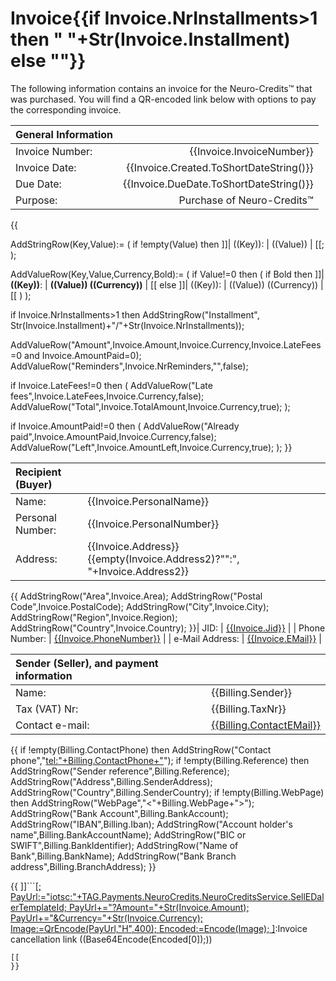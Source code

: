 ﻿Invoice{{if Invoice.NrInstallments>1 then " "+Str(Invoice.Installment) else ""}}
====================================================================================

The following information contains an invoice for the Neuro-Credits™ that was purchased. You will find a QR-encoded link below
with options to pay the corresponding invoice.

| General Information                                      ||
|:----------------|----------------------------------------:|
| Invoice Number: | {{Invoice.InvoiceNumber}}               |
| Invoice Date:   | {{Invoice.Created.ToShortDateString()}} |
| Due Date:       | {{Invoice.DueDate.ToShortDateString()}} |
| Purpose:        | Purchase of Neuro-Credits™              |
{{

AddStringRow(Key,Value):=
(
	if !empty(Value) then ]]| ((Key)): | ((Value)) |
[[;
);

AddValueRow(Key,Value,Currency,Bold):=
(
	if Value!=0 then 
	(
		if Bold then
			]]| **((Key))**: | **((Value)) ((Currency))** |
[[
		else
			]]| ((Key)): | ((Value)) ((Currency)) |
[[
	)
);

if Invoice.NrInstallments>1 then
	AddStringRow("Installment", Str(Invoice.Installment)+"/"+Str(Invoice.NrInstallments));

AddValueRow("Amount",Invoice.Amount,Invoice.Currency,Invoice.LateFees=0 and Invoice.AmountPaid=0);
AddValueRow("Reminders",Invoice.NrReminders,"",false);

if Invoice.LateFees!=0 then
(
	AddValueRow("Late fees",Invoice.LateFees,Invoice.Currency,false);
	AddValueRow("Total",Invoice.TotalAmount,Invoice.Currency,true);
);
	
if Invoice.AmountPaid!=0 then
(
	AddValueRow("Already paid",Invoice.AmountPaid,Invoice.Currency,false);
	AddValueRow("Left",Invoice.AmountLeft,Invoice.Currency,true);
);
}}

| Recipient (Buyer)                                                                         ||
|:-----------------|:------------------------------------------------------------------------|
| Name:            | {{Invoice.PersonalName}}                                                |
| Personal Number: | {{Invoice.PersonalNumber}}                                              |
| Address:         | {{Invoice.Address}}{{empty(Invoice.Address2)?"":", "+Invoice.Address2}} |
{{
AddStringRow("Area",Invoice.Area);
AddStringRow("Postal Code",Invoice.PostalCode);
AddStringRow("City",Invoice.City);
AddStringRow("Region",Invoice.Region);
AddStringRow("Country",Invoice.Country);
}}| JID:             | [{{Invoice.Jid}}](xmpp:{{Invoice.Jid}})                               |
| Phone Number:    | [{{Invoice.PhoneNumber}}](tel:{{Invoice.PhoneNumber}})                  |
| e-Mail Address:  | [{{Invoice.EMail}}](mailto:{{Invoice.EMail}})                           |

| Sender (Seller), and payment information                                      ||
|:-----------------|:------------------------------------------------------------|
| Name:            | {{Billing.Sender}}                                          |
| Tax (VAT) Nr:    | {{Billing.TaxNr}}                                           |
| Contact e-mail:  | [{{Billing.ContactEMail}}](mailto:{{Billing.ContactEMail}}) |
{{
if !empty(Billing.ContactPhone) then AddStringRow("Contact phone","<tel:"+Billing.ContactPhone+">");
if !empty(Billing.Reference) then AddStringRow("Sender reference",Billing.Reference);
AddStringRow("Address",Billing.SenderAddress);
AddStringRow("Country",Billing.SenderCountry);
if !empty(Billing.WebPage) then AddStringRow("WebPage","<"+Billing.WebPage+">");
AddStringRow("Bank Account",Billing.BankAccount);
AddStringRow("IBAN",Billing.Iban);
AddStringRow("Account holder's name",Billing.BankAccountName);
AddStringRow("BIC or SWIFT",Billing.BankIdentifier);
AddStringRow("Name of Bank",Billing.BankName);
AddStringRow("Bank Branch address",Billing.BranchAddress);
}}

{{
]]```[[;
PayUrl:="iotsc:"+TAG.Payments.NeuroCredits.NeuroCreditsService.SellEDalerTemplateId;
PayUrl+="?Amount="+Str(Invoice.Amount);
PayUrl+="&Currency="+Str(Invoice.Currency);
Image:=QrEncode(PayUrl,"H",400);
Encoded:=Encode(Image);
]]((Encoded[1])):Invoice cancellation link
((Base64Encode(Encoded[0]);))
```
[[
}}
